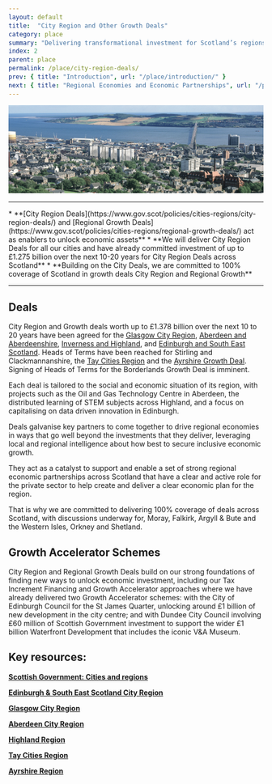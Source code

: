 ```yaml
---
layout: default
title:  "City Region and Other Growth Deals"
category: place
summary: "Delivering transformational investment for Scotland’s regions."
index: 2
parent: place
permalink: /place/city-region-deals/
prev: { title: "Introduction", url: "/place/introduction/" }
next: { title: "Regional Economies and Economic Partnerships", url: "/place/regional-economies/" }
---
```

![City Photo](/assets/images/pageimages/place1.jpg)
<br>
<hr>
* **[City Region Deals](https://www.gov.scot/policies/cities-regions/city-region-deals/) and [Regional Growth Deals](https://www.gov.scot/policies/cities-regions/regional-growth-deals/) act as enablers to unlock economic assets**
* **We will deliver City Region Deals for all our cities and have already committed investment of up to £1.275 billion over the next 10-20 years for City Region Deals across Scotland** 
* **Building on the City Deals, we are committed to 100% coverage of Scotland in growth deals City Region and Regional Growth**

<hr>

## Deals

City Region and Growth deals worth up to £1.378 billion over the next 10 to 20 years have been agreed for the [Glasgow City Region](http://www.glasgowcityregion.co.uk/), [Aberdeen and Aberdeenshire](http://www.abzdeal.com/), [Inverness and Highland](https://www.highland.gov.uk/cityregiondeal), and [Edinburgh and South East Scotland](http://www.acceleratinggrowth.org.uk/). Heads of Terms have been reached for Stirling and Clackmannanshire,  the [Tay Cities Region](https://www.taycities.co.uk/) and the [Ayrshire Growth Deal](https://www.ayrshire.gov.uk/AyrshireDeal/). Signing of Heads of Terms for the Borderlands Growth Deal is imminent. 

Each deal is tailored to the social and economic situation of its region, with projects such as the Oil and Gas Technology Centre in Aberdeen, the distributed learning of STEM subjects across Highland, and a focus on capitalising on data driven innovation in Edinburgh.

Deals galvanise key partners to come together to drive regional economies in ways that go well beyond the investments that they deliver, leveraging local and regional intelligence about how best to secure inclusive economic growth.

They act as a catalyst to support and enable a set of strong regional economic partnerships across Scotland that have a clear and active role for the private sector to help create and deliver a clear economic plan for the region.

That is why we are committed to delivering 100% coverage of deals across Scotland, with discussions underway for, Moray, Falkirk, Argyll & Bute and the Western Isles, Orkney and Shetland.

## Growth Accelerator Schemes

City Region and Regional Growth Deals build on our strong foundations of finding new ways to unlock economic investment, including our Tax Increment Financing and Growth Accelerator approaches where we have already delivered two Growth Accelerator schemes: with the City of Edinburgh Council for the St James Quarter, unlocking around £1 billion of new development in the city centre; and with Dundee City Council involving £60 million of Scottish Government investment to support the wider £1 billion Waterfront Development that includes the iconic V&A Museum.


## Key resources:
**[Scottish Government: Cities and regions](https://www.gov.scot/policies/cities-regions/regional-growth-deals/)**  

**[Edinburgh & South East Scotland City Region](http://www.acceleratinggrowth.org.uk/)**  

**[Glasgow City Region](http://www.glasgowcityregion.co.uk/)**  

**[Aberdeen City Region](http://www.abzdeal.com/)**

**[Highland Region](https://www.highland.gov.uk/cityregiondeal)**  

**[Tay Cities Region](https://www.taycities.co.uk/)**

**[Ayrshire Region](https://www.ayrshire.gov.uk/AyrshireDeal/)**
